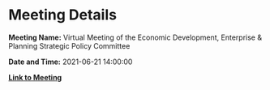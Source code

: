 # Meeting Details

**Meeting Name:** Virtual Meeting of the Economic Development, Enterprise & Planning Strategic Policy Committee

**Date and Time:** 2021-06-21 14:00:00

**[Link to Meeting](https://www.limerick.ie/council/whats-on/meeting-economic-development-enterprise-planning-strategic-policy-committee-2)**

